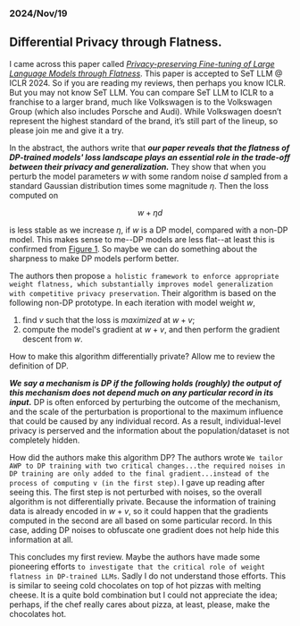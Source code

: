 ### 2024/Nov/19
## Differential Privacy through Flatness. 

I came across this paper called [*Privacy-preserving Fine-tuning of Large Language Models through Flatness*](https://openreview.net/forum?id=LtdcfCw92l&referrer=%5Bthe%20profile%20of%20Tianlong%20Chen%5D(%2Fprofile%3Fid%3D~Tianlong_Chen1)). This paper is accepted to SeT LLM @ ICLR 2024. So if you are reading my reviews, then perhaps you know ICLR. But you may not know SeT LLM. You can compare SeT LLM to ICLR to a franchise to a larger brand, much like Volkswagen is to the Volkswagen Group (which also includes Porsche and Audi). While Volkswagen doesn’t represent the highest standard of the brand, it’s still part of the lineup, so please join me and give it a try. 

In the abstract, the authors write that ***our paper reveals that the flatness of DP-trained models' loss landscape plays an essential role in the trade-off between their privacy and generalization.*** They show that when you perturb the model parameters $w$ with some random noise $d$ sampled from a standard Gaussian distribution times some magnitude $\eta$. Then the loss computed on 

$$w+\eta d$$

is less stable as we increase $\eta$, if $w$ is a DP model, compared with a non-DP model. This makes sense to me--DP models are less flat--at least this is confirmed from [Figure 1](https://openreview.net/pdf?id=LtdcfCw92l). So maybe we can do something about the sharpness to make DP models perform better.

The authors then propose ```a holistic framework to enforce appropriate weight flatness, which substantially improves model generalization with competitive privacy preservation```. Their algorithm is based on the following non-DP prototype. In each iteration with model weight $w$,

1. find $v$ such that the loss is *maximized* at $w+v$;
2. compute the model's gradient at $w+v$, and then perform the gradient descent from $w$.

How to make this algorithm differentially private? Allow me to review the definition of DP. 

***We say a mechanism is DP if the following holds (roughly) the output of this mechanism does not depend much on any particular record in its input.*** DP is often enforced by perturbing the outcome of the mechanism, and the scale of the perturbation is proportional to the maximum influence that could be caused by any individual record. As a result, individual-level privacy is perserved and the information about the population/dataset is not completely hidden.

How did the authors make this algorithm DP? The authors wrote ```We tailor AWP to DP training with two critical changes...the required noises in DP training are only added to the final gradient...instead of the process of computing v (in the first step)```. I gave up reading after seeing this. The first step is not perturbed with noises, so the overall algorithm is not differentially private. Because the information of training data is already encoded in $w+v$, so it could happen that the gradients computed in the second are all based on some particular record. In this case, adding DP noises to obfuscate one gradient does not help hide this information at all. 

This concludes my first review. Maybe the authors have made some pioneering efforts ```to investigate that the critical role of weight flatness in DP-trained LLMs```. Sadly I do not understand those efforts. This is similar to seeing cold chocolates on top of hot pizzas with melting cheese. It is a quite bold combination but I could not appreciate the idea; perhaps, if the chef really cares about pizza, at least, please, make the chocolates hot. 
